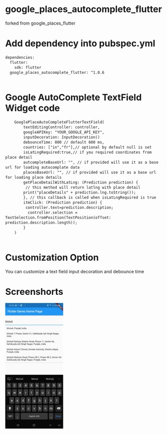 # google_places_autocomplete_flutter

forked from google_places_flutter

# Add dependency into pubspec.yml

```
dependencies:
  flutter:
    sdk: flutter
  google_places_autocomplete_flutter: ^1.0.6
  
```  

# Google AutoComplete TextField Widget code


```
    GooglePlaceAutoCompleteFlutterTextField(
        textEditingController: controller,
        googleAPIKey: "YOUR_GOOGLE_API_KEY",
        inputDecoration: InputDecoration()
        debounceTime: 800 // default 600 ms,
        countries: ["in","fr"],// optional by default null is set
        isLatLngRequired:true,// if you required coordinates from place detail
        autcompleteBaseUrl: "", // if provided will use it as a base url for loading autocomplate data
        placesBaseUrl: "", // if provided will use it as a base url for loading place details
        getPlaceDetailWithLatLng: (Prediction prediction) {
         // this method will return latlng with place detail
        print("placeDetails" + prediction.lng.toString());
        }, // this callback is called when isLatLngRequired is true
        itmClick: (Prediction prediction) {
         controller.text=prediction.description;
          controller.selection = TextSelection.fromPosition(TextPosition(offset: prediction.description.length));
        }
    )
    
```
# Customization Option
 You can customize a text field input decoration and debounce time 

# Screenshorts
<img src="https://raw.githubusercontent.com/w3zone/google_places_autocomplete_flutter/master/sample.jpg" height="400">

